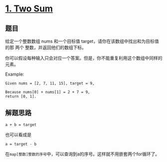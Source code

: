 # [1. Two Sum](https://leetcode.com/problems/two-sum/)

## 题目

给定一个整数数组 nums 和一个目标值 target，请你在该数组中找出和为目标值的那 两个 整数，并返回他们的数组下标。

你可以假设每种输入只会对应一个答案。但是，你不能重复利用这个数组中同样的元素。

Example:

```text
Given nums = [2, 7, 11, 15], target = 9,

Because nums[0] + nums[1] = 2 + 7 = 9,
return [0, 1].
```

## 解题思路

```
a + b = target
```

也可以看成是

```
a = target - b
```

在`map[整数]整数的序号`中，可以查询到a的序号。这样就不用嵌套两个for循环了。